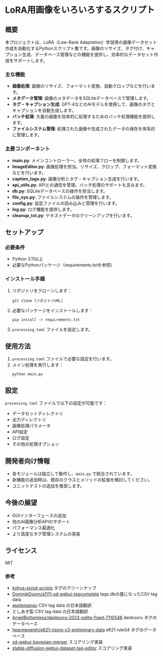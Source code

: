 # LoRA用画像をいろいろするスクリプト

## 概要

本プロジェクトは、LoRA（Low-Rank Adaptation）学習用の画像データセット作成を自動化するPythonスクリプト集です。画像のリサイズ、タグ付け、キャプション生成、データベース管理などの機能を提供し、効率的なデータセット作成をサポートします。

### 主な機能

- **画像処理**: 画像のリサイズ、フォーマット変換、自動クロップなどを行います。
- **メタデータ管理**: 画像のメタデータをSQLiteデータベースで管理します。
- **タグ・キャプション生成**: GPT-4などのAIモデルを使用して、画像のタグとキャプションを自動生成します。
- **バッチ処理**: 大量の画像を効率的に処理するためのバッチ処理機能を提供します。
- **ファイルシステム管理**: 処理された画像や生成されたデータの保存を体系的に管理します。

### 主要コンポーネント

- **main.py**: メインコントローラー。全体の処理フローを制御します。
- **ImageEditor.py**: 画像処理を担当。リサイズ、クロップ、フォーマット変換などを行います。
- **caption_tags.py**: 画像分析とタグ・キャプション生成を行います。
- **api_utils.py**: APIとの通信を管理。バッチ処理のサポートも含みます。
- **db.py**: SQLiteデータベースの操作を担当します。
- **file_sys.py**: ファイルシステムの操作を管理します。
- **config.py**: 設定ファイルの読み込みと管理を行います。
- **log.py**: ログ機能を提供します。
- **cleanup_txt.py**: テキストデータのクリーンアップを行います。

## セットアップ

### 必要条件

- Python 3.11以上
- 必要なPythonパッケージ（requirements.txtを参照）

### インストール手順

1. リポジトリをクローンします：
   ```
   git clone [リポジトリURL]
   ```

2. 必要なパッケージをインストールします：
   ```
   pip install -r requirements.txt
   ```

3. `processing.toml` ファイルを設定します。

## 使用方法

1. `processing.toml` ファイルで必要な設定を行います。
2. メイン処理を実行します：
   ```
   python main.py
   ```

## 設定

`processing.toml` ファイルで以下の設定が可能です：

- データセットディレクトリ
- 出力ディレクトリ
- 画像処理パラメータ
- API設定
- ログ設定
- その他の処理オプション

## 開発者向け情報

- 各モジュールは独立して動作し、`main.py` で統合されています。
- 新機能の追加時は、既存のクラスとメソッドの拡張を検討してください。
- ユニットテストの追加を推奨します。

## 今後の展望

- GUIインターフェースの追加
- 他のAI画像分析APIのサポート
- パフォーマンス最適化
- より高度なタグ管理システムの実装

## ライセンス

MIT

### 参考

- [kohya-ss/sd-scripts](https://github.com/kohya-ss/sd-scripts) タグのクリーンナップ
- [DominikDoom/a1111-sd-webui-tagcomplete](https://github.com/DominikDoom/a1111-sd-webui-tagcomplete) tags.dbの基になったCSV tag data
- [applemango](https://github.com/DominikDoom/a1111-sd-webui-tagcomplete/discussions/265) CSV tag data の日本語翻訳
- としあき製 CSV tag data の日本語翻訳
- [AngelBottomless/danbooru-2023-sqlite-fixed-7110548](https://huggingface.co/datasets/KBlueLeaf/danbooru2023-sqlite) danbooru タグのデータベース
- [hearmeneigh/e621-rising-v3-preliminary-data](https://huggingface.co/datasets/hearmeneigh/e621-rising-v3-preliminary-data) e621 rule34 タグのデータベース
- [sd-webui-bayesian-merger](https://github.com/s1dlx/sd-webui-bayesian-merger) スコアリング実装
- [stable-diffusion-webui-dataset-tag-editor](https://github.com/toshiaki1729/stable-diffusion-webui-dataset-tag-editor) スコアリング実装